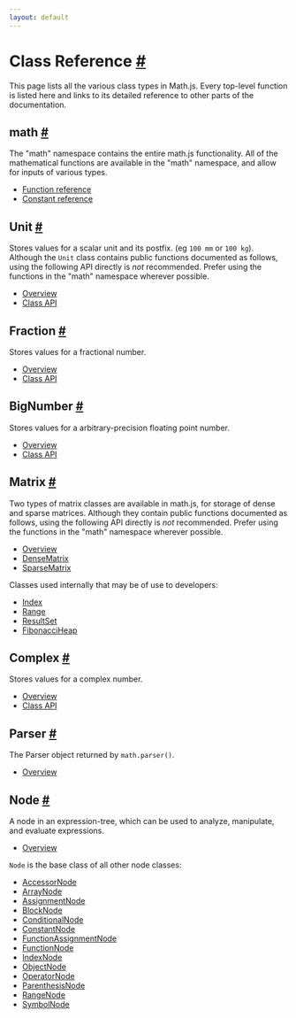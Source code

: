```yaml
---
layout: default
---
```



<h1 id="class-reference">Class Reference <a href="#class-reference" title="Permalink">#</a></h1>

This page lists all the various class types in Math.js. Every top-level function is listed here and links to its detailed reference to other parts of the documentation.

<h2 id="math">math <a href="#math" title="Permalink">#</a></h2>

The "math" namespace contains the entire math.js functionality. All of the mathematical functions are available in the "math" namespace, and allow for inputs of various types.

- [Function reference](functions.html)
- [Constant reference](constants.html)


<h2 id="unit">Unit <a href="#unit" title="Permalink">#</a></h2>

Stores values for a scalar unit and its postfix. (eg `100 mm` or `100 kg`). Although the `Unit` class contains public functions documented as follows, using the following API directly is *not* recommended. Prefer using the functions in the "math" namespace wherever possible.

- [Overview](../datatypes/units.html)
- [Class API](classes/unit.html)


<h2 id="fraction">Fraction <a href="#fraction" title="Permalink">#</a></h2>

Stores values for a fractional number.

- [Overview](../datatypes/fractions.html)
- [Class API](https://github.com/rawify/Fraction.js)

<h2 id="bignumber">BigNumber <a href="#bignumber" title="Permalink">#</a></h2>

Stores values for a arbitrary-precision floating point number.

- [Overview](../datatypes/bignumbers.html)
- [Class API](https://mikemcl.github.io/decimal.js/)


<h2 id="matrix">Matrix <a href="#matrix" title="Permalink">#</a></h2>

Two types of matrix classes are available in math.js, for storage of dense and sparse matrices. Although they contain public functions documented as follows, using the following API directly is *not* recommended. Prefer using the functions in the "math" namespace wherever possible.

- [Overview](../datatypes/matrices.html)
- [DenseMatrix](classes/densematrix.html)
- [SparseMatrix](classes/sparsematrix.html)

Classes used internally that may be of use to developers:

- [Index](classes/matrixindex.html)
- [Range](classes/matrixrange.html)
- [ResultSet](classes/matrixrange.html)
- [FibonacciHeap](classes/fibonacciheap.html)

<h2 id="complex">Complex <a href="#complex" title="Permalink">#</a></h2>

Stores values for a complex number.

- [Overview](../datatypes/complex_numbers.html)
- [Class API](https://github.com/infusion/Complex.js/)

<h2 id="parser">Parser <a href="#parser" title="Permalink">#</a></h2>

The Parser object returned by `math.parser()`.

- [Overview](../expressions/parsing.html)

<h2 id="node">Node <a href="#node" title="Permalink">#</a></h2>

A node in an expression-tree, which can be used to analyze, manipulate, and evaluate expressions.

- [Overview](../expressions/expression_trees.html)

`Node` is the base class of all other node classes:

- [AccessorNode](../expressions/expression_trees.html#accessornode)
- [ArrayNode](../expressions/expression_trees.html#arraynode)
- [AssignmentNode](../expressions/expression_trees.html#assignmentnode)
- [BlockNode](../expressions/expression_trees.html#blocknode)
- [ConditionalNode](../expressions/expression_trees.html#conditionalnode)
- [ConstantNode](../expressions/expression_trees.html#constantnode)
- [FunctionAssignmentNode](../expressions/expression_trees.html#functionassignmentnode)
- [FunctionNode](../expressions/expression_trees.html#functionnode)
- [IndexNode](../expressions/expression_trees.html#indexnode)
- [ObjectNode](../expressions/expression_trees.html#objectnode)
- [OperatorNode](../expressions/expression_trees.html#operatornode)
- [ParenthesisNode](../expressions/expression_trees.html#parenthesisnode)
- [RangeNode](../expressions/expression_trees.html#rangenode)
- [SymbolNode](../expressions/expression_trees.html#symbolnode)

